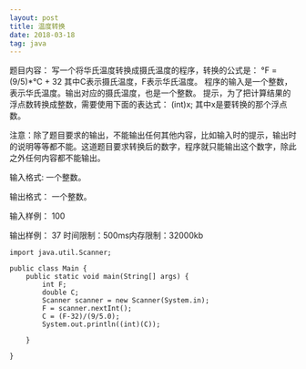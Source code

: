 ```yaml
---
layout: post
title: 温度转换
date: 2018-03-18
tag: java
---
```


题目内容：
写一个将华氏温度转换成摄氏温度的程序，转换的公式是：
    °F = (9/5)*°C + 32
其中C表示摄氏温度，F表示华氏温度。
程序的输入是一个整数，表示华氏温度。输出对应的摄氏温度，也是一个整数。
提示，为了把计算结果的浮点数转换成整数，需要使用下面的表达式：
    (int)x;
其中x是要转换的那个浮点数。

注意：除了题目要求的输出，不能输出任何其他内容，比如输入时的提示，输出时的说明等等都不能。这道题目要求转换后的数字，程序就只能输出这个数字，除此之外任何内容都不能输出。

输入格式:
一个整数。

输出格式：
一个整数。

输入样例：
100

输出样例：
37
时间限制：500ms内存限制：32000kb
```
import java.util.Scanner;

public class Main {
	public static void main(String[] args) {
		int F;
		double C;
		Scanner scanner = new Scanner(System.in);
		F = scanner.nextInt();
		C = (F-32)/(9/5.0);
		System.out.println((int)(C));
		
	}

}
```